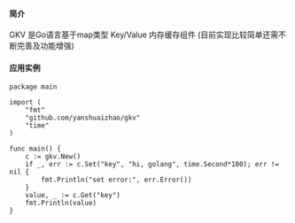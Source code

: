#### 简介
GKV 是Go语言基于map类型 Key/Value 内存缓存组件 (目前实现比较简单还需不断完善及功能增强)

#### 应用实例
```
package main

import (
	"fmt"
	"github.com/yanshuaizhao/gkv"
	"time"
)

func main() {
	c := gkv.New()
	if _, err := c.Set("key", "hi, golang", time.Second*100); err != nil {
		fmt.Println("set error:", err.Error())
	}
	value, _ := c.Get("key")
	fmt.Println(value)
}
```